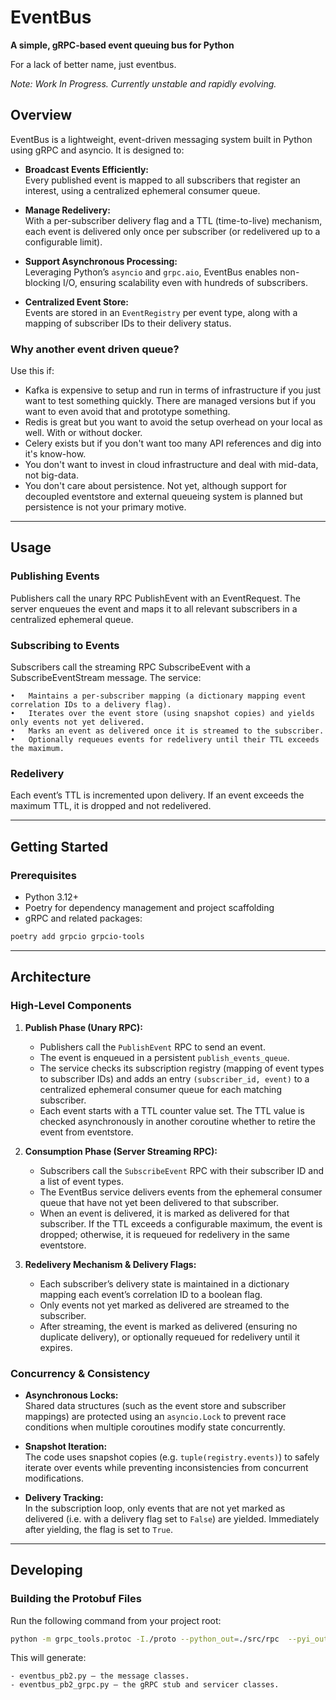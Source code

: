 # EventBus

**A simple, gRPC-based event queuing bus for Python**

For a lack of better name, just eventbus.

*Note: Work In Progress. Currently unstable and rapidly evolving.*

## Overview

EventBus is a lightweight, event-driven messaging system built in Python using gRPC and asyncio. It is designed to:

- **Broadcast Events Efficiently:**  
  Every published event is mapped to all subscribers that register an interest, using a centralized ephemeral consumer queue.

- **Manage Redelivery:**  
  With a per-subscriber delivery flag and a TTL (time-to-live) mechanism, each event is delivered only once per subscriber (or redelivered up to a configurable limit).

- **Support Asynchronous Processing:**  
  Leveraging Python’s `asyncio` and `grpc.aio`, EventBus enables non-blocking I/O, ensuring scalability even with hundreds of subscribers.

- **Centralized Event Store:**  
  Events are stored in an `EventRegistry` per event type, along with a mapping of subscriber IDs to their delivery status.


### Why another event driven queue?

Use this if:

- Kafka is expensive to setup and run in terms of infrastructure if you just want to test something quickly. There are managed versions but if you want to even avoid that and prototype something.
- Redis is great but you want to avoid the setup overhead on your local as well. With or without docker.
- Celery exists but if you don't want too many API references and dig into it's know-how.
- You don't want to invest in cloud infrastructure and deal with mid-data, not big-data.
- You don't care about persistence. Not yet, although support for decoupled eventstore and external queueing system is planned but persistence is not your primary motive.

---

## Usage

### Publishing Events

Publishers call the unary RPC PublishEvent with an EventRequest. The server enqueues the event and maps it to all relevant subscribers in a centralized ephemeral queue.

### Subscribing to Events

Subscribers call the streaming RPC SubscribeEvent with a SubscribeEventStream message. The service:

	•	Maintains a per-subscriber mapping (a dictionary mapping event correlation IDs to a delivery flag).
	•	Iterates over the event store (using snapshot copies) and yields only events not yet delivered.
	•	Marks an event as delivered once it is streamed to the subscriber.
	•	Optionally requeues events for redelivery until their TTL exceeds the maximum.

### Redelivery

Each event’s TTL is incremented upon delivery. If an event exceeds the maximum TTL, it is dropped and not redelivered.

---

## Getting Started

### Prerequisites

- Python 3.12+
- Poetry for dependency management and project scaffolding
- gRPC and related packages:

```bash
poetry add grpcio grpcio-tools
```

---

## Architecture

### High-Level Components

1. **Publish Phase (Unary RPC):**
   - Publishers call the `PublishEvent` RPC to send an event.
   - The event is enqueued in a persistent `publish_events_queue`.
   - The service checks its subscription registry (mapping of event types to subscriber IDs) and adds an entry `(subscriber_id, event)` to a centralized ephemeral consumer queue for each matching subscriber.
   - Each event starts with a TTL counter value set. The TTL value is checked asynchronously in another coroutine whether to retire the event from eventstore.

2. **Consumption Phase (Server Streaming RPC):**
   - Subscribers call the `SubscribeEvent` RPC with their subscriber ID and a list of event types.
   - The EventBus service delivers events from the ephemeral consumer queue that have not yet been delivered to that subscriber.
   - When an event is delivered, it is marked as delivered for that subscriber. If the TTL exceeds a configurable maximum, the event is dropped; otherwise, it is requeued for redelivery in the same eventstore.

3. **Redelivery Mechanism & Delivery Flags:**
   - Each subscriber’s delivery state is maintained in a dictionary mapping each event’s correlation ID to a boolean flag.
   - Only events not yet marked as delivered are streamed to the subscriber.
   - After streaming, the event is marked as delivered (ensuring no duplicate delivery), or optionally requeued for redelivery until it expires.

### Concurrency & Consistency

- **Asynchronous Locks:**  
  Shared data structures (such as the event store and subscriber mappings) are protected using an `asyncio.Lock` to prevent race conditions when multiple coroutines modify state concurrently.

- **Snapshot Iteration:**  
  The code uses snapshot copies (e.g. `tuple(registry.events)`) to safely iterate over events while preventing inconsistencies from concurrent modifications.

- **Delivery Tracking:**  
  In the subscription loop, only events that are not yet marked as delivered (i.e. with a delivery flag set to `False`) are yielded. Immediately after yielding, the flag is set to `True`.

---

## Developing
### Building the Protobuf Files

Run the following command from your project root:
```bash
python -m grpc_tools.protoc -I./proto --python_out=./src/rpc  --pyi_out=./src/rpc  --grpc_python_out=./src/rpc  --dependency_out=./src/rpc/proto_dependency --include_imports  ./src/proto/eventbus.proto
```

This will generate:

    - eventbus_pb2.py – the message classes.
    - eventbus_pb2_grpc.py – the gRPC stub and servicer classes.
